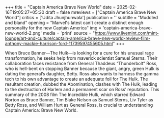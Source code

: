 +++
title = "Captain America Brave New World"
date = 2025-02-16T19:05:27+05:30
draft = false
mreviews = ["Captain America Brave New World"]
critics = ['Udita Jhunjhunwala']
publication = ''
subtitle = "Muddled and bland"
opening = "Marvel's latest can't create a distinct enough personality for the new Captain America"
img = 'captain-america-brave-new-world-2.png'
media = 'print'
source = "https://www.livemint.com/mint-lounge/art-and-culture/captain-america-brave-new-world-review-film-anthony-mackie-harrison-ford-11739597455605.html"
+++

When Bruce Banner—The Hulk—is looking for a cure for his unusual rage transformation, he seeks help from maverick scientist Samuel Sterns. Their collaboration faces resistance from General Thaddeus “Thunderbolt” Ross, who is hell-bent on stopping Banner because the giant, angry, green Hulk is dating the general’s daughter, Betty. Ross also wants to harness the gamma tech to his own advantage to create an adequate foil for The Hulk. The resultant creation, dubbed the Abomination, clashes with The Hulk, leading to the destruction of Harlem and a permanent scar on Ross’ reputation. This summary of the 2008 film The Incredible Hulk, which starred Edward Norton as Bruce Banner, Tim Blake Nelson as Samuel Sterns, Liv Tyler as Betty Ross, and William Hurt as General Ross, is crucial to understanding Captain America: Brave New World.
